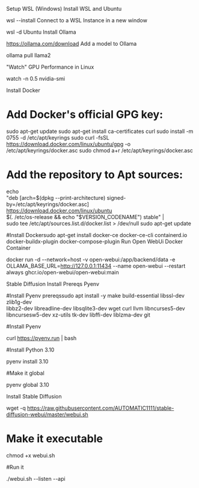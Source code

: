 Setup WSL (Windows)
Install WSL and Ubuntu

wsl --install
Connect to a WSL Instance in a new window

wsl -d Ubuntu
Install Ollama

https://ollama.com/download
Add a model to Ollama

ollama pull llama2

 
"Watch" GPU Performance in Linux

watch -n 0.5 nvidia-smi

 
Install Docker

# Add Docker's official GPG key:
sudo apt-get update
sudo apt-get install ca-certificates curl
sudo install -m 0755 -d /etc/apt/keyrings
sudo curl -fsSL https://download.docker.com/linux/ubuntu/gpg -o /etc/apt/keyrings/docker.asc
sudo chmod a+r /etc/apt/keyrings/docker.asc

# Add the repository to Apt sources:
echo \
"deb [arch=$(dpkg --print-architecture) signed-by=/etc/apt/keyrings/docker.asc] https://download.docker.com/linux/ubuntu \
$(. /etc/os-release && echo "$VERSION_CODENAME") stable" | \
sudo tee /etc/apt/sources.list.d/docker.list > /dev/null
sudo apt-get update

#Install Dockersudo apt-get install docker-ce docker-ce-cli containerd.io docker-buildx-plugin docker-compose-plugin
Run Open WebUi Docker Container

docker run -d --network=host -v open-webui:/app/backend/data -e OLLAMA_BASE_URL=http://127.0.0.1:11434 --name open-webui --restart always ghcr.io/open-webui/open-webui:main

 
Stable Diffusion Install
Prereqs
Pyenv

#Install Pyenv prereqssudo apt install -y make build-essential libssl-dev zlib1g-dev \
libbz2-dev libreadline-dev libsqlite3-dev wget curl llvm libncurses5-dev \
libncursesw5-dev xz-utils tk-dev libffi-dev liblzma-dev git

#Install Pyenv

curl https://pyenv.run | bash

#Install Python 3.10

pyenv install 3.10

#Make it global

pyenv global 3.10

 
Install Stable Diffusion

wget -q https://raw.githubusercontent.com/AUTOMATIC1111/stable-diffusion-webui/master/webui.sh

# Make it executable

chmod +x webui.sh

#Run it

./webui.sh --listen --api

